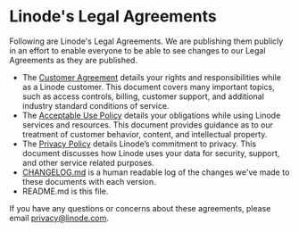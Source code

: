 # Linode's Legal Agreements
Following are Linode's Legal Agreements. We are publishing them publicly in an effort to enable everyone to be able to see changes to our Legal Agreements as they are published. 

* The [Customer Agreement](customer_agreement.md) details your rights and responsibilities while as a Linode customer. This document covers many important topics, such as access controls, billing, customer support, and additional industry standard conditions of service.  
* The [Acceptable Use Policy](acceptable_use_policy.md) details your obligations while using Linode services and resources. This document provides guidance as to our treatment of customer behavior, content, and intellectual property. 
* The [Privacy Policy](privacy_policy.md) details Linode’s commitment to privacy. This document discusses how Linode uses your data for security, support, and other service related purposes.
* [CHANGELOG.md](CHANGELOG.md) is a human readable log of the changes we've made to these documents with each version. 
* README.md is this file. 

If you have any questions or concerns about these agreements, please email [privacy@linode.com](mailto:privacy@linode.com).